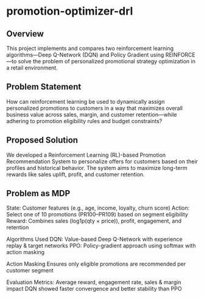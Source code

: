 # promotion-optimizer-drl

## Overview
This project implements and compares two reinforcement learning algorithms—Deep Q-Network (DQN) and Policy Gradient using REINFORCE—to solve the problem of personalized promotional strategy optimization in a retail environment.

## Problem Statement
How can reinforcement learning be used to dynamically assign personalized promotions to customers in a way that maximizes overall business value across sales, margin, and customer retention—while adhering to promotion eligibility rules and budget constraints?

## Proposed Solution
We developed a Reinforcement Learning (RL)-based Promotion Recommendation System to personalize offers for customers based on their profiles and historical behavior. The system aims to maximize long-term rewards like sales uplift, profit, and customer retention.

## Problem as MDP
State: Customer features (e.g., age, income, loyalty, churn score)
Action: Select one of 10 promotions (PR100–PR109) based on segment eligibility
Reward: Combines sales (log1p(qty × price)), profit, engagement, and retention

Algorithms Used
DQN: Value-based Deep Q-Network with experience replay & target networks
PPO: Policy-gradient approach using softmax with action masking

Action Masking
Ensures only eligible promotions are recommended per customer segment

Evaluation
Metrics: Average reward, engagement rate, sales & margin impact
DQN showed faster convergence and better stability than PPO
